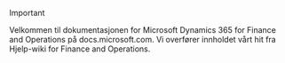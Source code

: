 > [!IMPORTANT]
> Velkommen til dokumentasjonen for Microsoft Dynamics 365 for Finance and Operations på docs.microsoft.com. Vi overfører innholdet vårt hit fra Hjelp-wiki for Finance and Operations. 

